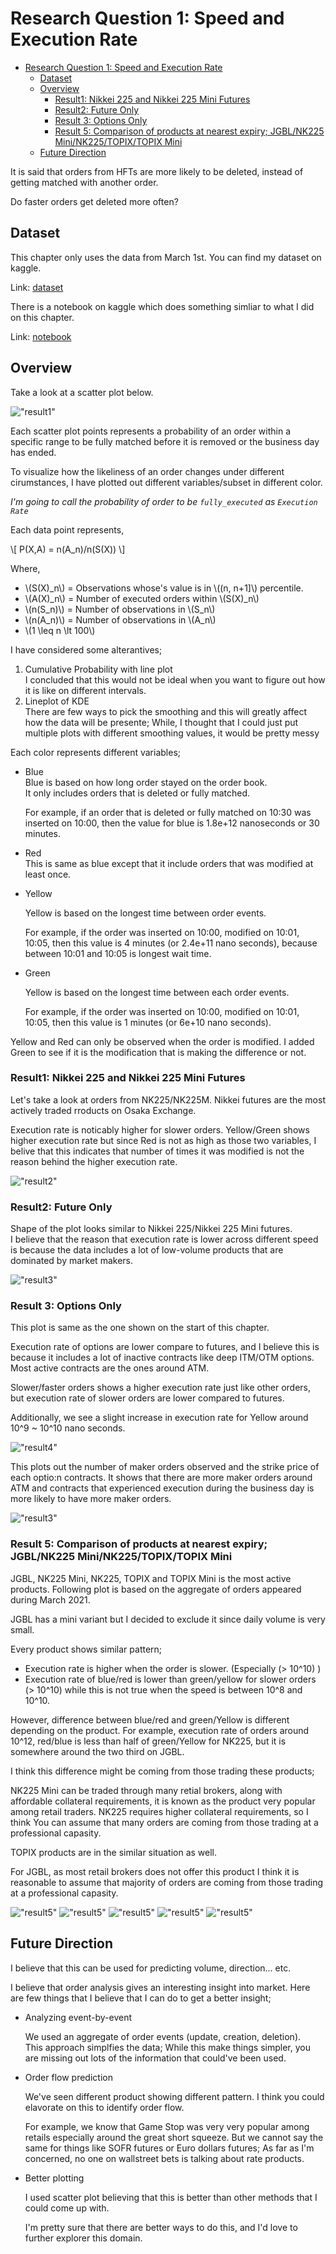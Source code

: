 # Research Question 1: Speed and Execution Rate
- [Research Question 1: Speed and Execution Rate](#research-question-1-speed-and-execution-rate)
  - [Dataset](#dataset)
  - [Overview](#overview)
    - [Result1: Nikkei 225 and Nikkei 225 Mini Futures](#result1-nikkei-225-and-nikkei-225-mini-futures)
    - [Result2: Future Only](#result2-future-only)
    - [Result 3: Options Only](#result-3-options-only)
    - [Result 5: Comparison of products at nearest expiry; JGBL/NK225 Mini/NK225/TOPIX/TOPIX Mini](#result-5-comparison-of-products-at-nearest-expiry-jgblnk225-minink225topixtopix-mini)
  - [Future Direction](#future-direction)


It is said that orders from HFTs are more likely to be deleted, instead of getting matched with another order. 

Do faster orders get deleted more often?

## Dataset

This chapter only uses the data from March 1st.
You can find my dataset on kaggle.  

Link: [dataset](https://www.kaggle.com/datasets/a53e93e57a1/maker-order-dataset-osaka-20210301)


There is a notebook on kaggle which does something simliar to what I did on this chapter.

Link: [notebook](https://www.kaggle.com/datasets/a53e93e57a1/maker-order-dataset-osaka-20210301)


## Overview
Take a look at a scatter plot below.

!["result1"](../image/../images/execution_rate/all_options.jpg)

Each scatter plot points represents a probability of an order within a specific range to be fully matched before it is removed or the business day has ended.

To visualize how the likeliness of an order changes under different cirumstances, I have plotted out different variables/subset in different color.

*I'm going to call the probability of order to be `fully_executed` as `Execution Rate`*

Each data point represents,

\\[ P(X,A) = n(A_n)/n(S(X)) \\]

Where,  
- \\(S(X)_n\\) = Observations whose's value is in \\(\(n, n+1]\\) percentile.
- \\(A(X)_n\\) = Number of executed orders within \\(S(X)_n\\)
- \\(n(S_n)\\) = Number of observations in \\(S_n\\)
- \\(n(A_n)\\) = Number of observations in \\(A_n\\)
- \\(1 \leq n \lt 100\\)

I have considered some alterantives;
1. Cumulative Probability with line plot  
   I concluded that this would not be ideal when you want to figure out how it is like on different intervals.
2. Lineplot of KDE  
   There are few ways to pick the smoothing and this will greatly affect how the data will be presente; While, I thought that I could just put multiple plots with different smoothing values, it would be pretty messy 

Each color represents different variables;  

- Blue   
  Blue is based on how long order stayed on the order book.  
  It only includes orders that is deleted or fully matched.
  
  For example, if an order that is deleted or fully matched on 10:30 was inserted on 10:00, then the value for blue is 1.8e+12 nanoseconds or 30 minutes.

- Red  
  This is same as blue except that it include orders that was modified at least once.

- Yellow  

  Yellow is based on the longest time between order events.

  For example, if the order was inserted on 10:00, modified on 10:01, 10:05, then this value is 4 minutes (or 2.4e+11 nano seconds), because between 10:01 and 10:05 is longest wait time.
  
- Green  
  
  Yellow is based on the longest time between each order events.

  For example, if the order was inserted on 10:00, modified on 10:01, 10:05, then this value is 1 minutes (or 6e+10 nano seconds).

Yellow and Red can only be observed when the order is modified.
I added Green to see if it is the modification that is making the difference or not.

### Result1: Nikkei 225 and Nikkei 225 Mini Futures
Let's take a look at orders from NK225/NK225M.
Nikkei futures are the most actively traded rroducts on Osaka Exchange.

Execution rate is noticably higher for slower orders.
Yellow/Green shows higher execution rate but since Red is not as high as those two variables, I belive that this indicates that number of times it was modified is not the reason behind the higher execution rate.

!["result2"](../images/execution_rate/plot_nk225_nk225m.jpg)

### Result2: Future Only

Shape of the plot looks similar to Nikkei 225/Nikkei 225 Mini futures.  
I believe that the reason that execution rate is lower across different speed is because the data includes a lot of low-volume products that are dominated by market makers.

!["result3"](../images/execution_rate/all_future.jpg)

### Result 3: Options Only
This plot is same as the one shown on the start of this chapter.

Execution rate of options are lower compare to futures, and I believe this is because it includes a lot of inactive contracts like deep ITM/OTM options.
Most active contracts are the ones around ATM.  

Slower/faster orders shows a higher execution rate just like other orders, but execution rate of slower orders are lower compared to futures.

Additionally, we see a slight increase in execution rate for Yellow around 10^9 ~ 10^10 nano seconds.

!["result4"](../images/execution_rate/all_options.jpg)


This plots out the number of maker orders observed and the strike price of each optio:n contracts.
It shows that there are more maker orders around ATM and contracts that experienced execution during the business day is more likely to have more maker orders.

!["result3"](../images/unique_id_count_vs_strike_price.png)

### Result 5: Comparison of products at nearest expiry; JGBL/NK225 Mini/NK225/TOPIX/TOPIX Mini

JGBL, NK225 Mini, NK225, TOPIX and TOPIX Mini is the most active products.
Following plot is based on the aggregate of orders appeared during March 2021.  

JGBL has a mini variant but I decided to exclude it since daily volume is very small.

Every product shows similar pattern;  
- Execution rate is higher when the order is slower. (Especially \(> 10^10\) )
- Execution rate of blue/red is lower than green/yellow for slower orders \(> 10^10\) while this is not true when the speed is between 10^8 and 10^10.

However, difference between blue/red and green/Yellow is different depending on the product.
For example, execution rate of orders around 10^12, red/blue is less than half of green/Yellow for NK225, but it is somewhere around the two third on JGBL.

I think this difference might be coming from those trading these products;

NK225 Mini can be traded through many retial brokers, along with affordable collateral requirements, it is known as the product very popular among retail traders.
NK225 requires higher collateral requirements, so I think You can assume that many orders are coming from those trading at a professional capasity.

TOPIX products are in the similar situation as well.

For JGBL, as most retail brokers does not offer this product I think it is reasonable to assume that majority of orders are coming from those trading at a professional capasity.


!["result5"](../images/execution_rate/most_active_products_JGBL.jpg)
!["result5"](../images/execution_rate/most_active_products_NK225.jpg)
!["result5"](../images/execution_rate/most_active_products_NK225M.jpg)
!["result5"](../images/execution_rate/most_active_products_TOPIX.jpg)
!["result5"](../images/execution_rate/most_active_products_TOPIXM.jpg)

## Future Direction
I believe that this can be used for predicting volume, direction... etc.

I believe that order analysis gives an interesting insight into market.
Here are few things that I believe that I can do to get a better insight;

- Analyzing event-by-event
  
    We used an aggregate of order events (update, creation, deletion).   
    This approach simplfies the data; While this make things simpler, you are missing out lots of the information that could've been used.

-  Order flow prediction  
  
    We've seen different product showing different pattern.
    I think you could elavorate on this to identify order flow.

    For example, we know that Game Stop was very very popular among retails especially around the great short squeeze. But we cannot say the same for things like SOFR futures or Euro dollars futures; As far as I'm concerned, no one on wallstreet bets is talking about rate products.  
  
- Better plotting

  I used scatter plot believing that this is better than other methods that I could come up with.

  I'm pretty sure that there are better ways to do this, and I'd love to further explorer this domain.
  
  
